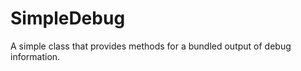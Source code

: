 SimpleDebug
===========

A simple class that provides methods for a bundled output of debug information.